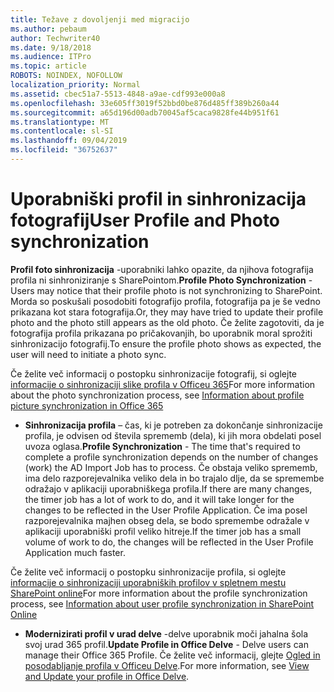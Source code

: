 ```yaml
---
title: Težave z dovoljenji med migracijo
ms.author: pebaum
author: Techwriter40
ms.date: 9/18/2018
ms.audience: ITPro
ms.topic: article
ROBOTS: NOINDEX, NOFOLLOW
localization_priority: Normal
ms.assetid: cbec51a7-5513-4848-a9ae-cdf993e000a8
ms.openlocfilehash: 33e605ff3019f52bbd0be876d485ff389b260a44
ms.sourcegitcommit: a65d196d00adb70045af5caca9828fe44b951f61
ms.translationtype: MT
ms.contentlocale: sl-SI
ms.lasthandoff: 09/04/2019
ms.locfileid: "36752637"
---
```

# <a name="user-profile-and-photo-synchronization"></a><span data-ttu-id="2cf61-102">Uporabniški profil in sinhronizacija fotografij</span><span class="sxs-lookup"><span data-stu-id="2cf61-102">User Profile and Photo synchronization</span></span>

 <span data-ttu-id="2cf61-103">**Profil foto sinhronizacija** -uporabniki lahko opazite, da njihova fotografija profila ni sinhroniziranje s SharePointom.</span><span class="sxs-lookup"><span data-stu-id="2cf61-103">**Profile Photo Synchronization** - Users may notice that their profile photo is not synchronizing to SharePoint.</span></span> <span data-ttu-id="2cf61-104">Morda so poskušali posodobiti fotografijo profila, fotografija pa je še vedno prikazana kot stara fotografija.</span><span class="sxs-lookup"><span data-stu-id="2cf61-104">Or, they may have tried to update their profile photo and the photo still appears as the old photo.</span></span> <span data-ttu-id="2cf61-105">Če želite zagotoviti, da je fotografija profila prikazana po pričakovanjih, bo uporabnik moral sprožiti sinhronizacijo fotografij.</span><span class="sxs-lookup"><span data-stu-id="2cf61-105">To ensure the profile photo shows as expected, the user will need to initiate a photo sync.</span></span> 
  
<span data-ttu-id="2cf61-106">Če želite več informacij o postopku sinhronizacije fotografij, si oglejte [informacije o sinhronizaciji slike profila v Officeu 365](https://go.microsoft.com/fwlink/?linkid=2022634)</span><span class="sxs-lookup"><span data-stu-id="2cf61-106">For more information about the photo synchronization process, see [Information about profile picture synchronization in Office 365](https://go.microsoft.com/fwlink/?linkid=2022634)</span></span>
  
- <span data-ttu-id="2cf61-107">**Sinhronizacija profila** – čas, ki je potreben za dokončanje sinhronizacije profila, je odvisen od števila sprememb (dela), ki jih mora obdelati posel uvoza oglasa.</span><span class="sxs-lookup"><span data-stu-id="2cf61-107">**Profile Synchronization** - The time that's required to complete a profile synchronization depends on the number of changes (work) the AD Import Job has to process.</span></span> <span data-ttu-id="2cf61-108">Če obstaja veliko sprememb, ima delo razporejevalnika veliko dela in bo trajalo dlje, da se spremembe odražajo v aplikaciji uporabniškega profila.</span><span class="sxs-lookup"><span data-stu-id="2cf61-108">If there are many changes, the timer job has a lot of work to do, and it will take longer for the changes to be reflected in the User Profile Application.</span></span> <span data-ttu-id="2cf61-109">Če ima posel razporejevalnika majhen obseg dela, se bodo spremembe odražale v aplikaciji uporabniški profil veliko hitreje.</span><span class="sxs-lookup"><span data-stu-id="2cf61-109">If the timer job has a small volume of work to do, the changes will be reflected in the User Profile Application much faster.</span></span> 
  
<span data-ttu-id="2cf61-110">Če želite več informacij o postopku sinhronizacije profila, si oglejte [informacije o sinhronizaciji uporabniških profilov v spletnem mestu SharePoint online](https://go.microsoft.com/fwlink/?linkid=2022639)</span><span class="sxs-lookup"><span data-stu-id="2cf61-110">For more information about the profile synchronization process, see [Information about user profile synchronization in SharePoint Online](https://go.microsoft.com/fwlink/?linkid=2022639)</span></span>
    
- <span data-ttu-id="2cf61-111">**Modernizirati profil v urad delve** -delve uporabnik moči jahalna šola svoj urad 365 profil.</span><span class="sxs-lookup"><span data-stu-id="2cf61-111">**Update Profile in Office Delve** - Delve users can manage their Office 365 Profile.</span></span> <span data-ttu-id="2cf61-112">Če želite več informacij, glejte [Ogled in posodabljanje profila v Officeu Delve](https://support.office.com/article/View-and-update-your-profile-in-Office-Delve-4e84343b-eedf-45a1-aeb9-8627ccca14ba).</span><span class="sxs-lookup"><span data-stu-id="2cf61-112">For more information, see [View and Update your profile in Office Delve](https://support.office.com/article/View-and-update-your-profile-in-Office-Delve-4e84343b-eedf-45a1-aeb9-8627ccca14ba).</span></span>
    

